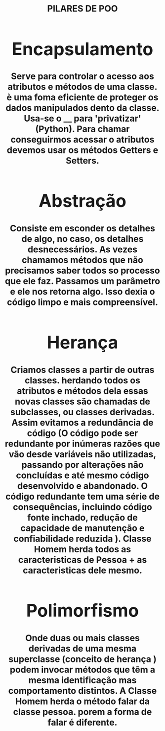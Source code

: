 <center><h1> PILARES DE POO <h1><center>

# Encapsulamento 

Serve para controlar o acesso aos atributos e métodos de uma classe. è uma foma eficiente de proteger os dados manipulados dento da classe. Usa-se o __ para 'privatizar' (Python).
Para chamar conseguirmos acessar o atributos devemos usar os métodos Getters e Setters.

# Abstração

Consiste em esconder os detalhes de algo, no caso, os detalhes desnecessários. As vezes chamamos métodos que não precisamos saber todos so processo que ele faz. Passamos um parâmetro e ele nos retorna algo. Isso dexia o código limpo e mais compreensível.

# Herança 

Criamos classes a partir de outras classes. herdando todos os atributos e métodos dela essas novas classes são chamadas de subclasses, ou classes derivadas. Assim evitamos a redundância de código (O código pode ser redundante por inúmeras razões que vão desde variáveis não utilizadas, passando por alterações não concluídas e até mesmo código desenvolvido e abandonado. O código redundante tem uma série de consequências, incluindo código fonte inchado, redução de capacidade de manutenção e confiabilidade reduzida ). Classe Homem herda todos as caracteristicas de Pessoa + as caracteristicas dele mesmo.

# Polimorfismo

Onde duas ou mais classes derivadas de uma mesma superclasse (conceito de herança ) podem invocar métodos que têm a mesma identificação mas comportamento distintos. A Classe Homem herda o método falar da classe pessoa. porem a forma de falar é diferente.
